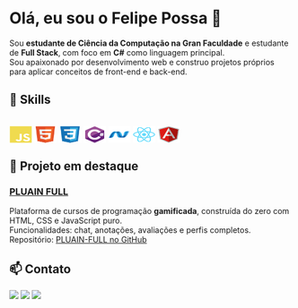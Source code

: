 # Olá, eu sou o Felipe Possa 👋

Sou **estudante de Ciência da Computação na Gran Faculdade** e estudante de **Full Stack**, com foco em **C#** como linguagem principal.  
Sou apaixonado por desenvolvimento web e construo projetos próprios para aplicar conceitos de front-end e back-end.



  




## 🚀 Skills
<div style="display: inline_block"><br>
  <img align="center" alt="Felipe-Js" height="30" width="40" src="https://raw.githubusercontent.com/devicons/devicon/master/icons/javascript/javascript-plain.svg">
  <img align="center" alt="Felipe-HTML" height="30" width="40" src="https://raw.githubusercontent.com/devicons/devicon/master/icons/html5/html5-original.svg">
  <img align="center" alt="Felipe-CSS" height="30" width="40" src="https://raw.githubusercontent.com/devicons/devicon/master/icons/css3/css3-original.svg">
  <img align="center" alt="Felipe-Csharp" height="30" width="40" src="https://raw.githubusercontent.com/devicons/devicon/master/icons/csharp/csharp-original.svg">
  <img align="center" alt="Felipe-.NET" height="30" width="40" src="https://raw.githubusercontent.com/devicons/devicon/master/icons/dot-net/dot-net-original.svg">
  <img align="center" alt="Felipe-React" height="30" width="40" src="https://raw.githubusercontent.com/devicons/devicon/master/icons/react/react-original.svg">
  <img align="center" alt="Felipe-Angular" height="30" width="40" src="https://raw.githubusercontent.com/devicons/devicon/master/icons/angularjs/angularjs-original.svg">
</div>

## 🌟 Projeto em destaque
### [PLUAIN FULL](https://pluainfull.vercel.app)  
Plataforma de cursos de programação **gamificada**, construída do zero com HTML, CSS e JavaScript puro.  
Funcionalidades: chat, anotações, avaliações e perfis completos.  
Repositório: [PLUAIN-FULL no GitHub](https://github.com/felipelfp/PLUAIN-FULL)

## 📫 Contato
<div> 
  <a href="mailto:felipe008lucas@gmail.com"><img src="https://img.shields.io/badge/-Gmail-%23333?style=for-the-badge&logo=gmail&logoColor=white" target="_blank"></a>
  <a href="https://wa.me/5541991662971" target="_blank"><img src="https://img.shields.io/badge/-WhatsApp-25D366?style=for-the-badge&logo=whatsapp&logoColor=white" target="_blank"></a>
  <a href="https://felipepossadevfull.vercel.app" target="_blank"><img src="https://img.shields.io/badge/-Portfólio-%230077B5?style=for-the-badge&logo=web&logoColor=white" target="_blank"></a>
</div>
